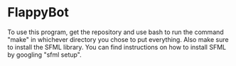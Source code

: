# FlappyBot
To use this program, get the repository and use bash to run the command "make" in whichever directory you chose to put everything. Also make sure to install the SFML library. You can find instructions on how to install SFML by googling "sfml setup".
